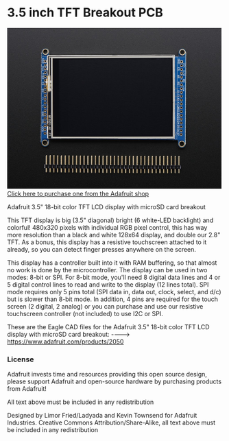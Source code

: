 # 3.5 inch TFT Breakout PCB

<a href="http://www.adafruit.com/products/2050"><img src="assets/image.jpg?raw=true" width="500px"><br/>
Click here to purchase one from the Adafruit shop
</a>

Adafruit 3.5" 18-bit color TFT LCD display with microSD card breakout

This TFT display is big (3.5" diagonal) bright (6 white-LED backlight) and colorful! 480x320 pixels with individual RGB pixel control, this has way more resolution than a black and white 128x64 display, and double our 2.8" TFT. As a bonus, this display has a resistive touchscreen attached to it already, so you can detect finger presses anywhere on the screen.

This display has a controller built into it with RAM buffering, so that almost no work is done by the microcontroller. The display can be used in two modes: 8-bit or SPI. For 8-bit mode, you'll need 8 digital data lines and 4 or 5 digital control lines to read and write to the display (12 lines total). SPI mode requires only 5 pins total (SPI data in, data out, clock, select, and d/c) but is slower than 8-bit mode. In addition, 4 pins are required for the touch screen (2 digital, 2 analog) or you can purchase and use our resistive touchscreen controller (not included) to use I2C or SPI.

These are the Eagle CAD files for the Adafruit 3.5" 18-bit color TFT LCD display with microSD card breakout:
  ----> https://www.adafruit.com/products/2050

### License

Adafruit invests time and resources providing this open source design, please support Adafruit and open-source hardware by purchasing products from Adafruit!

All text above must be included in any redistribution

Designed by Limor Fried/Ladyada and Kevin Townsend for Adafruit Industries.
Creative Commons Attribution/Share-Alike, all text above must be included in any redistribution
